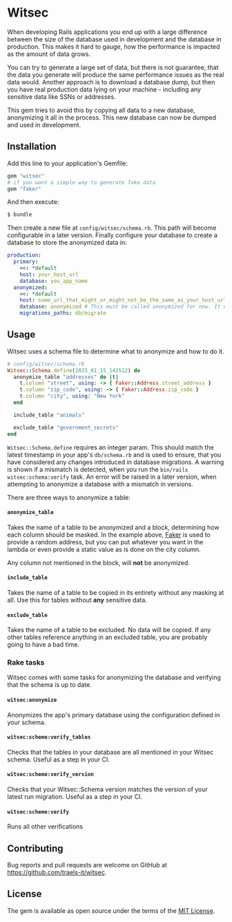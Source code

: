 # Witsec
When developing Rails applications you end up with a large difference between the size of the database used in development and the database in production. This makes it hard to gauge, how the performance is impacted as the amount of data grows.

You can try to generate a large set of data, but there is not guarantee, that the data you generate will produce the same performance issues as the real data would. Another approach is to download a database dump, but then you have real production data lying on your machine - including any sensitive data like SSNs or addresses.

This gem tries to avoid this by copying all data to a new database, anonymizing it all in the process. This new database can now be dumped and used in development.

## Installation
Add this line to your application's Gemfile:

```ruby
gem "witsec"
# if you want a simple way to generate fake data
gem "faker"
```

And then execute:
```bash
$ bundle
```
Then create a new file at `config/witsec/schema.rb`. This path will become configurable in a later version.
Finally configure your database to create a database to store the anonymized data in:
```yaml
production:
  primary:
    <<: *default
    host: your_host_url
    database: you_app_name
  anonymized:
    <<: *default
    host: some_url_that_might_or_might_not_be_the_same_as_your_host_url
    database: anonymized # This must be called anonymized for now. It will become configurable in a later version. 
    migrations_paths: db/migrate
```

## Usage
Witsec uses a schema file to determine what to anonymize and how to do it.

```ruby
# config/witsec/schema.rb
Witsec::Schema.define(2025_01_15_142512) do
  anonymize_table "addresses" do |t|
    t.column "street", using: -> { Faker::Address.street_address }
    t.column "zip_code", using: -> { Faker::Address.zip_code }
    t.column "city", using: "New York"
  end

  include_table "animals"

  exclude_table "government_secrets"
end
```
`Witsec::Schema.define` requires an integer param. This should match the latest timestamp in your app's `db/schema.rb` and is used to ensure, that you have considered any changes introduced in database migrations. A warning is shown if a mismatch is detected, when you run the `bin/rails witsec:schema:verify` task. An error will be raised in a later version, when attempting to anonymize a database with a mismatch in versions.

There are three ways to anonymize a table:

#### `anonymize_table`
Takes the name of a table to be anonymized and a block, determining how each column should be masked. In the example above, [Faker](https://github.com/faker-ruby/faker) is used to provide a random address, but you can put whatever you want in the lambda or even provide a static value as is done on the city column.

Any column not mentioned in the block, will **not** be anonymized.

#### `include_table` 
Takes the name of a table to be copied in its entirety without any masking at all. Use this for tables without **any** sensitive data.

#### `exclude_table`
Takes the name of a table to be excluded. No data will be copied. If any other tables reference anything in an excluded table, you are probably going to have a bad time.

### Rake tasks
Witsec comes with some tasks for anonymizing the database and verifying that the schema is up to date.

#### `witsec:anonymize`
Anonymizes the app's primary database using the configuration defined in your schema.

#### `witsec:scheme:verify_tables`
Checks that the tables in your database are all mentioned in your Witsec schema. Useful as a step in your CI.

#### `witsec:scheme:verify_version`
Checks that your Witsec::Schema version matches the version of your latest run migration. Useful as a step in your CI.

#### `witsec:scheme:verify`
Runs all other verifications

## Contributing
Bug reports and pull requests are welcome on GitHub at https://github.com/traels-it/witsec.

## License
The gem is available as open source under the terms of the [MIT License](https://opensource.org/licenses/MIT).
